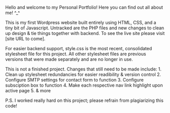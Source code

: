 Hello and welcome to my Personal Portfolio! Here you can find out all about me! ^_^ 

This is my first Wordpress website built entirely using HTML, CSS, and a tiny bit of Javascript. Untracked are the PHP files and new changes to clean up design & tie things together with backend. To see the live site please visit [site URL to come].

For easier backend support, style.css is the most recent, consolidated stylesheet file for this project. All other stylesheet files are previous versions that were made separately and are no longer in use. 

This is not a finished project. Changes that still need to be made include:
    1. Clean up stylesheet redundancies for easier readibility & version control
    2. Configure SMTP settings for contact form to function
    3. Configure subsciption box to function
    4. Make each respective nav link highlight upon active page 
    5. & more

P.S. I worked really hard on this project; please refrain from plagiarizing this code!

